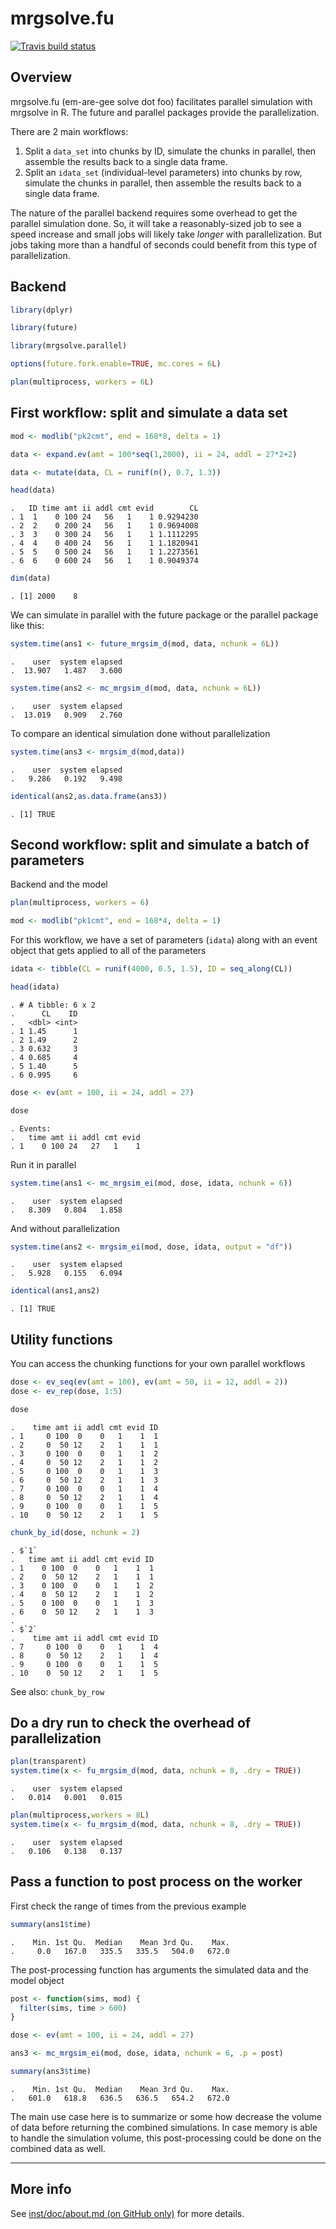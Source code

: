 
# mrgsolve.fu

<!-- badges: start -->

[![Travis build
status](https://travis-ci.org/mrgsolve/mrgsolve.fu.svg?branch=master)](https://travis-ci.org/mrgsolve/mrgsolve.fu)
<!-- badges: end -->

## Overview

mrgsolve.fu (em-are-gee solve dot foo) facilitates parallel simulation
with mrgsolve in R. The future and parallel packages provide the
parallelization.

There are 2 main workflows:

1.  Split a `data_set` into chunks by ID, simulate the chunks in
    parallel, then assemble the results back to a single data frame.
2.  Split an `idata_set` (individual-level parameters) into chunks by
    row, simulate the chunks in parallel, then assemble the results back
    to a single data frame.

The nature of the parallel backend requires some overhead to get the
parallel simulation done. So, it will take a reasonably-sized job to see
a speed increase and small jobs will likely take *longer* with
parallelization. But jobs taking more than a handful of seconds could
benefit from this type of parallelization.

## Backend

``` r
library(dplyr)

library(future)

library(mrgsolve.parallel)

options(future.fork.enable=TRUE, mc.cores = 6L)

plan(multiprocess, workers = 6L)
```

## First workflow: split and simulate a data set

``` r
mod <- modlib("pk2cmt", end = 168*8, delta = 1)

data <- expand.ev(amt = 100*seq(1,2000), ii = 24, addl = 27*2+2) 

data <- mutate(data, CL = runif(n(), 0.7, 1.3))

head(data)
```

    .   ID time amt ii addl cmt evid        CL
    . 1  1    0 100 24   56   1    1 0.9294230
    . 2  2    0 200 24   56   1    1 0.9694008
    . 3  3    0 300 24   56   1    1 1.1112295
    . 4  4    0 400 24   56   1    1 1.1820941
    . 5  5    0 500 24   56   1    1 1.2273561
    . 6  6    0 600 24   56   1    1 0.9049374

``` r
dim(data)
```

    . [1] 2000    8

We can simulate in parallel with the future package or the parallel
package like this:

``` r
system.time(ans1 <- future_mrgsim_d(mod, data, nchunk = 6L))
```

    .    user  system elapsed 
    .  13.907   1.487   3.600

``` r
system.time(ans2 <- mc_mrgsim_d(mod, data, nchunk = 6L))
```

    .    user  system elapsed 
    .  13.019   0.909   2.760

To compare an identical simulation done without parallelization

``` r
system.time(ans3 <- mrgsim_d(mod,data))
```

    .    user  system elapsed 
    .   9.286   0.192   9.498

``` r
identical(ans2,as.data.frame(ans3))
```

    . [1] TRUE

## Second workflow: split and simulate a batch of parameters

Backend and the model

``` r
plan(multiprocess, workers = 6)

mod <- modlib("pk1cmt", end = 168*4, delta = 1)
```

For this workflow, we have a set of parameters (`idata`) along with an
event object that gets applied to all of the parameters

``` r
idata <- tibble(CL = runif(4000, 0.5, 1.5), ID = seq_along(CL))

head(idata)
```

    . # A tibble: 6 x 2
    .      CL    ID
    .   <dbl> <int>
    . 1 1.45      1
    . 2 1.49      2
    . 3 0.632     3
    . 4 0.685     4
    . 5 1.40      5
    . 6 0.995     6

``` r
dose <- ev(amt = 100, ii = 24, addl = 27)

dose
```

    . Events:
    .   time amt ii addl cmt evid
    . 1    0 100 24   27   1    1

Run it in parallel

``` r
system.time(ans1 <- mc_mrgsim_ei(mod, dose, idata, nchunk = 6))
```

    .    user  system elapsed 
    .   8.309   0.804   1.858

And without parallelization

``` r
system.time(ans2 <- mrgsim_ei(mod, dose, idata, output = "df"))
```

    .    user  system elapsed 
    .   5.928   0.155   6.094

``` r
identical(ans1,ans2)
```

    . [1] TRUE

## Utility functions

You can access the chunking functions for your own parallel workflows

``` r
dose <- ev_seq(ev(amt = 100), ev(amt = 50, ii = 12, addl = 2))
dose <- ev_rep(dose, 1:5)

dose
```

    .    time amt ii addl cmt evid ID
    . 1     0 100  0    0   1    1  1
    . 2     0  50 12    2   1    1  1
    . 3     0 100  0    0   1    1  2
    . 4     0  50 12    2   1    1  2
    . 5     0 100  0    0   1    1  3
    . 6     0  50 12    2   1    1  3
    . 7     0 100  0    0   1    1  4
    . 8     0  50 12    2   1    1  4
    . 9     0 100  0    0   1    1  5
    . 10    0  50 12    2   1    1  5

``` r
chunk_by_id(dose, nchunk = 2)
```

    . $`1`
    .   time amt ii addl cmt evid ID
    . 1    0 100  0    0   1    1  1
    . 2    0  50 12    2   1    1  1
    . 3    0 100  0    0   1    1  2
    . 4    0  50 12    2   1    1  2
    . 5    0 100  0    0   1    1  3
    . 6    0  50 12    2   1    1  3
    . 
    . $`2`
    .    time amt ii addl cmt evid ID
    . 7     0 100  0    0   1    1  4
    . 8     0  50 12    2   1    1  4
    . 9     0 100  0    0   1    1  5
    . 10    0  50 12    2   1    1  5

See also: `chunk_by_row`

## Do a dry run to check the overhead of parallelization

``` r
plan(transparent)
system.time(x <- fu_mrgsim_d(mod, data, nchunk = 8, .dry = TRUE))
```

    .    user  system elapsed 
    .   0.014   0.001   0.015

``` r
plan(multiprocess,workers = 8L)
system.time(x <- fu_mrgsim_d(mod, data, nchunk = 8, .dry = TRUE))
```

    .    user  system elapsed 
    .   0.106   0.138   0.137

## Pass a function to post process on the worker

First check the range of times from the previous example

``` r
summary(ans1$time)
```

    .    Min. 1st Qu.  Median    Mean 3rd Qu.    Max. 
    .     0.0   167.0   335.5   335.5   504.0   672.0

The post-processing function has arguments the simulated data and the
model object

``` r
post <- function(sims, mod) {
  filter(sims, time > 600)  
}

dose <- ev(amt = 100, ii = 24, addl = 27)

ans3 <- mc_mrgsim_ei(mod, dose, idata, nchunk = 6, .p = post)
```

``` r
summary(ans3$time)
```

    .    Min. 1st Qu.  Median    Mean 3rd Qu.    Max. 
    .   601.0   618.8   636.5   636.5   654.2   672.0

The main use case here is to summarize or some how decrease the volume
of data before returning the combined simulations. In case memory is
able to handle the simulation volume, this post-processing could be done
on the combined data as well.

<hr>

## More info

See [inst/doc/about.md (on GitHub only)](inst/doc/about.md) for more
details.
